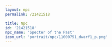 ```yaml
---
layout: npc
permalink: /21421518

title: Npc
id: '21421518'
npc_name: 'Specter of the Past'
icon_url: 'portrait/npc/11000751_dwarf1_p.png'
---
```

